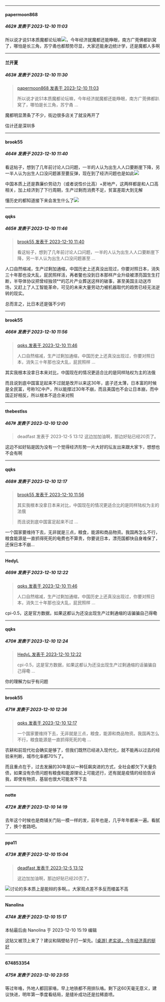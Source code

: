 
*****

####  papermoon868  
##### 462#       发表于 2023-12-10 11:03

所以说才说S1本质魔都论坛嘛<img src="https://static.saraba1st.com/image/smiley/face2017/033.png" referrerpolicy="no-referrer">，今年经济就魔都还能睁眼，南方广莞佛都趴窝了，哪怕是长三角，苏宁甬也都颓势尽显，大家还能身边统计学，还是魔都人多啊


*****

####  兰开夏  
##### 463#       发表于 2023-12-10 11:30

<blockquote><a href="httphttps://bbs.saraba1st.com/2b/forum.php?mod=redirect&amp;goto=findpost&amp;pid=63280240&amp;ptid=2162505" target="_blank">papermoon868 发表于 2023-12-10 11:03</a>

所以说才说S1本质魔都论坛嘛，今年经济就魔都还能睁眼，南方广莞佛都趴窝了，哪怕是长三角，苏宁甬 ...</blockquote>
魔都明显萧条了不少，街边很多店关了就没再开了

估计还是深圳多


*****

####  brook55  
##### 464#       发表于 2023-12-10 11:40

看这帖子，想到了几年前讨论人口问题，一半的人认为出生人人口要断崖下降，另一半人认为出生人口没问题甚至要反弹，现在到了经济问题也是如此<img src="https://static.saraba1st.com/image/smiley/face2017/048.png" referrerpolicy="no-referrer">

中国本质上还是靠廉价劳动力（或者说性价比高）+房地产，这两样都是和人口高相关，加上经济到了下行周期，生产过剩而消费不足，贫富差距大到无解

懂历史的都知道接下来会发生什么了<img src="https://static.saraba1st.com/image/smiley/face2017/049.png" referrerpolicy="no-referrer">


*****

####  qqks  
##### 465#       发表于 2023-12-10 11:46

<blockquote><a href="httphttps://bbs.saraba1st.com/2b/forum.php?mod=redirect&amp;goto=findpost&amp;pid=63280497&amp;ptid=2162505" target="_blank">brook55 发表于 2023-12-10 11:40</a>

看这帖子，想到了几年前讨论人口问题，一半的人认为出生人人口要断崖下降，另一半人认为出生人口没问题甚至 ...</blockquote>
人口自然缩减，生产过剩加通缩，中国历史上还真没出现过，你要对照日本，消失三十年那也没大乱，屁民照样活，再者鳖也没到日本那样产业升级被漂亮国生生打断，半导体协议把曾经独领**的芯片产业葬送这样的破事，甚至美国主动送市场，又赶上了人工智能革命，可见的未来大量劳动力被机器取代的趋势已经无法逆转的现实。

总而言之，比日本还是强不少的


*****

####  brook55  
##### 466#       发表于 2023-12-10 11:56

<blockquote><a href="httphttps://bbs.saraba1st.com/2b/forum.php?mod=redirect&amp;goto=findpost&amp;pid=63280541&amp;ptid=2162505" target="_blank">qqks 发表于 2023-12-10 11:46</a>

人口自然缩减，生产过剩加通缩，中国历史上还真没出现过，你要对照日本，消失三十年那也没大乱，屁民照样 ...</blockquote>
其实我根本没拿日本来对比，中国现在的情况更适合比的是同样陆权为主的法俄

而且说到底中国富足起来不过就是改开以来这30年，底子还太薄，日本富的时候是全民富，号称1亿中产，所以能撑过30年不崩，而且美国也不会让日本崩，而中国正好相反，所以根本不适合来对照

*****

####  thebestlss  
##### 467#       发表于 2023-12-10 12:00

<blockquote>deadfast 发表于 2023-12-5 13:12
这边加加油啊，那边好贴已经20页了。</blockquote>
这边不如好贴是因为没有一个觉得经济形势一片大好的坛友出来跟大家卞，想想也不会有啊


*****

####  qqks  
##### 468#       发表于 2023-12-10 12:17

<blockquote><a href="httphttps://bbs.saraba1st.com/2b/forum.php?mod=redirect&amp;goto=findpost&amp;pid=63280631&amp;ptid=2162505" target="_blank">brook55 发表于 2023-12-10 11:56</a>

其实我根本没拿日本来对比，中国现在的情况更适合比的是同样陆权为主的法俄

而且说到底中国富足起来不过 ...</blockquote>
一个国家要维持下去，无非就是三点，粮食，能源和商品物资。我国再怎么不行，粮食能源是一直抓得死死的电费也不算贵，你要说日本，漂亮国都快自身难保了，还保日本不崩...

*****

####  HedyL  
##### 469#       发表于 2023-12-10 12:22

<blockquote><a href="httphttps://bbs.saraba1st.com/2b/forum.php?mod=redirect&amp;goto=findpost&amp;pid=63280541&amp;ptid=2162505" target="_blank">qqks 发表于 2023-12-10 11:46</a>

人口自然缩减，生产过剩加通缩，中国历史上还真没出现过，你要对照日本，消失三十年那也没大乱，屁民照样 ...</blockquote>
cpi-0.5，这是官方数据，如果这都认为还没出现生产过剩通缩的话骗骗自己得嘞


*****

####  qqks  
##### 470#       发表于 2023-12-10 12:24

<blockquote><a href="httphttps://bbs.saraba1st.com/2b/forum.php?mod=redirect&amp;goto=findpost&amp;pid=63280821&amp;ptid=2162505" target="_blank">HedyL 发表于 2023-12-10 12:22</a>

cpi-0.5，这是官方数据，如果这都认为还没出现生产过剩通缩的话骗骗自己得嘞 ...</blockquote>
你的理解力似乎有问题


*****

####  brook55  
##### 471#       发表于 2023-12-10 12:36

<blockquote><a href="httphttps://bbs.saraba1st.com/2b/forum.php?mod=redirect&amp;goto=findpost&amp;pid=63280771&amp;ptid=2162505" target="_blank">qqks 发表于 2023-12-10 12:17</a>

一个国家要维持下去，无非就是三点，粮食，能源和商品物资。我国再怎么不行，粮食能源是一直抓得死死的电 ...</blockquote>
农耕和前现代社会确实是够了，但我们既然已经进入现代化，就不能再以过去的经验来判断，城市化率都70%了。

而且重点在于，过去发展的30年是以一种狂飙突进的方式，全社会都欠下大量负债，如果没有负债问题有粮食和能源理论上可能还行，还有就是疫情的经验告诉我，即使有物资，基层也很大可能发不下去


*****

####  notte  
##### 472#       发表于 2023-12-10 14:19

去年这个时候也是商铺关门贴一模一样的发，前年也是，几乎年年都来一遍。看腻了，换个套路吧。


*****

####  ppa11  
##### 473#       发表于 2023-12-10 15:04

<blockquote><a href="httphttps://bbs.saraba1st.com/2b/forum.php?mod=redirect&amp;goto=findpost&amp;pid=63229566&amp;ptid=2162505" target="_blank">deadfast 发表于 2023-12-5 13:12</a>

这边加加油啊，那边好贴已经20页了。</blockquote>
<img src="https://static.saraba1st.com/image/smiley/face2017/068.png" referrerpolicy="no-referrer">讨论的多本质上是能辩的多啊。。大家观点差不多反而楼盖不高


*****

####  Nanolina  
##### 474#       发表于 2023-12-10 15:17

 本帖最后由 Nanolina 于 2023-12-10 15:19 编辑 

这贴又被顶上来了？建议和隔壁帖子打一架先。[[桌游] 老实说，今年经济真的挺好](https://bbs.saraba1st.com/2b/thread-2162647-1-1.html)


*****

####  674853354  
##### 475#       发表于 2023-12-10 23:55

等过年咯，外地人都回家咯，早上地铁都不用排队咯。剩下这60天毫无意义，建议快进，明年第一季度看结局，是缝补成功还是拉稀直喷。

